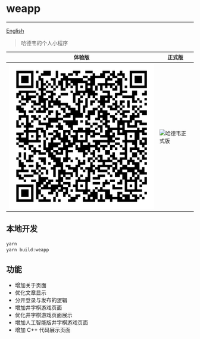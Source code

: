 # weapp 

---

[English](README.md)

> 哈德韦的个人小程序

|体验版|正式版|
| --- | --- |
|![哈德韦体验版](basicprofile.jpeg)| ![哈德韦正式版](./扫码_搜索联合传播样式-微信标准绿版.png) |

## 本地开发

```shell
yarn 
yarn build:weapp
```

## 功能

- 增加关于页面
- 优化文章显示
- 分开登录与发布的逻辑
- 增加井字棋游戏页面
- 优化井字棋游戏页面展示
- 增加人工智能版井字棋游戏页面
- 增加 C++ 代码展示页面
